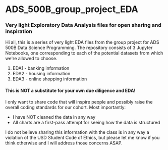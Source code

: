 # ADS_500B_group_project_EDA
### Very light Exploratory Data Analysis files for open sharing and inspiration

Hi all, this is a series of very light EDA files from the group project for ADS 500B Data Science Programming. The repository consists of 3 Jupyter Notebooks, one corresponding to each of the potential datasets from which we're allowed to choose.
1. EDA1 - banking information
2. EDA2 - housing information
3. EDA3 - online shopping information

#### This is NOT a substitute for your own due diligence and EDA!

I only want to share code that will inspire people and possibly raise the overall coding standards for our cohort. Most importantly:
* I have NOT cleaned the data in any way
* All charts are a first-pass attempt for seeing how the data is structured

I do not believe sharing this information with the class is in any way a violation of the USD Student Code of Ethics, but please let me know if you think otherwise and I will address those concerns ASAP.

